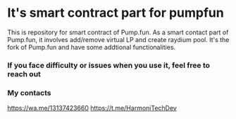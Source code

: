 # It's smart contract part for pumpfun
This is repository for smart contract of Pump.fun. As a smart contact part of Pump.fun, it involves add/remove virtual LP and create raydium pool. It's the fork of Pump.fun and have some addtional functionalities.

### If you face difficulty or issues when you use it, feel free to reach out

### My contacts
https://wa.me/13137423660
https://t.me/HarmoniTechDev
